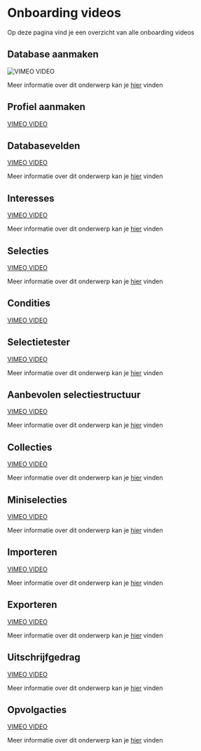 # Onboarding videos
Op deze pagina vind je een overzicht van alle onboarding videos

## Database aanmaken
![VIMEO VIDEO](https://vimeo.com/670122922 "Database aanmaken")

Meer informatie over dit onderwerp kan je [hier](./database-profiles) vinden

## Profiel aanmaken
[VIMEO VIDEO](https://player.vimeo.com/video/670123007?h=20f3381382&amp;badge=0&amp;autopause=0&amp;player_id=0&amp;app_id=58479 "Profiel aanmaken")

## Databasevelden
[VIMEO VIDEO](https://player.vimeo.com/video/670123088?h=d6a59ec992&amp;badge=0&amp;autopause=0&amp;player_id=0&amp;app_id=58479 "Databasevelden")

Meer informatie over dit onderwerp kan je [hier](./database-fields) vinden

## Interesses
[VIMEO VIDEO](https://player.vimeo.com/video/670123208?h=34b057b5f1&amp;badge=0&amp;autopause=0&amp;player_id=0&amp;app_id=58479 "Interesses")

Meer informatie over dit onderwerp kan je [hier](./sender-domains) vinden

## Selecties
[VIMEO VIDEO](https://player.vimeo.com/video/676270556?h=fe357254ec&amp;badge=0&amp;autopause=0&amp;player_id=0&amp;app_id=58479 "Selecties")

Meer informatie over dit onderwerp kan je [hier](./database-selections-introduction) vinden

## Condities
[VIMEO VIDEO](https://player.vimeo.com/video/676271291?h=af990d3fde&amp;badge=0&amp;autopause=0&amp;player_id=0&amp;app_id=58479 "Condities")

## Selectietester
[VIMEO VIDEO](https://player.vimeo.com/video/676272215?h=7a7e4bbcc9&amp;badge=0&amp;autopause=0&amp;player_id=0&amp;app_id=58479 "Selectietester")

Meer informatie over dit onderwerp kan je [hier](./database-selections-introduction) vinden

## Aanbevolen selectiestructuur
[VIMEO VIDEO](https://player.vimeo.com/video/789761339?h=bceb9781c8&amp;badge=0&amp;autopause=0&amp;player_id=0&amp;app_id=58479 "Aanbevolen selectiestructuur")

Meer informatie over dit onderwerp kan je [hier](./database-management) vinden

## Collecties
[VIMEO VIDEO](https://player.vimeo.com/video/789761289?h=3eaa32efa2&amp;badge=0&amp;autopause=0&amp;player_id=0&amp;app_id=58479 "Collecties")

Meer informatie over dit onderwerp kan je [hier](./database-collections) vinden

## Miniselecties
[VIMEO VIDEO](https://player.vimeo.com/video/789761255?h=15701ac3f6&amp;badge=0&amp;autopause=0&amp;player_id=0&amp;app_id=58479 "Miniselecties")

Meer informatie over dit onderwerp kan je [hier](./database-collections) vinden

## Importeren
[VIMEO VIDEO](https://player.vimeo.com/video/789761221?h=f652dbe3a4&amp;badge=0&amp;autopause=0&amp;player_id=0&amp;app_id=58479 "Importeren")

Meer informatie over dit onderwerp kan je [hier](./database-import) vinden

## Exporteren
[VIMEO VIDEO](https://player.vimeo.com/video/789761190?h=9b5ae2bdcd&amp;badge=0&amp;autopause=0&amp;player_id=0&amp;app_id=58479 "Exporteren")

Meer informatie over dit onderwerp kan je [hier](./database-export) vinden

## Uitschrijfgedrag
[VIMEO VIDEO](https://player.vimeo.com/video/789761140?h=0f1b61f0cd&amp;badge=0&amp;autopause=0&amp;player_id=0&amp;app_id=58479 "Uitschrijfgedrag")

Meer informatie over dit onderwerp kan je [hier](./database-unsubscribe-behavior) vinden

## Opvolgacties
[VIMEO VIDEO](https://player.vimeo.com/video/789761097?h=3c1d9ce6cb&amp;badge=0&amp;autopause=0&amp;player_id=0&amp;app_id=58479 "Opvolgacties")

Meer informatie over dit onderwerp kan je [hier](./database-follow-ups) vinden
